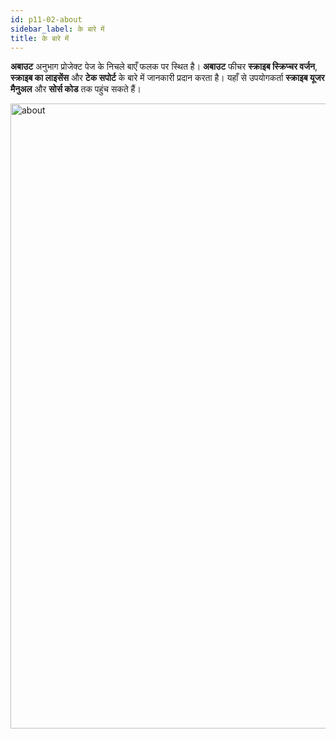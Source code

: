 ```yaml
---
id: p11-02-about
sidebar_label: के बारे में
title: के बारे में
---
```


<!-- The top navigation bar contains a menu on the left side, offering options such as File, Edit, and About. -->

<!-- ### FILE ###

The **File** menu is located on the top left side of the **Translation Column.**
Click on the **File** feature to view your **bookmarks** or change the text font.
<img src="/0.5.3/filemenu.PNG"  width="1000px" alt="file menu"/> -->

<!-- **EDIT** 

The **Edit** feature is located on the top left side of the **Translation column,** next to the **File** feature.
At the moment, **Scribe** only supports “S” editing or “Section Headings.”
- Click on the letter “S” on the screen to add a section heading.Show an example image that highlights the section heading

<img src="/assets/edit.png"  width="1000px" alt="notification"/> -->


**अबाउट** अनुभाग प्रोजेक्ट पेज के निचले बाएँ फलक पर स्थित है। **अबाउट** फीचर **स्क्राइब स्क्रिप्चर वर्जन**, **स्क्राइब का लाइसेंस** और **टेक सपोर्ट** के बारे में जानकारी प्रदान करता है। यहाँ से उपयोगकर्ता **स्क्राइब यूजर मैनुअल** और **सोर्स कोड** तक पहुंच सकते हैं। 

<img src="/0.8.1/hi_about.png"  width="1000px" alt="about"/>